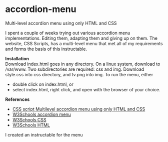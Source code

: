 # accordion-menu
Multi-level accordion menu using only HTML and CSS

I spent a couple of weeks trying out various accordion menu implementations. Editing them, adapting them and giving up on them. The website, CSS Scripts, has a multi-level menu that met all of my requirements and forms the basis of this instructable.

<b>Installation</b></br>
Download index.html goes in any directory. On a linux system, download to /var/www. Two subdirectories are required: css and img. Download style.css into css directory, and tv.png into img. To run the menu, either 
<ul><li>double click on index.html, or</li>
<li>select index.html, right click, and open with the browser of your choice.</li></ul> 

<b>References</b><br>
<ul><li><a href="http://www.cssscript.com/multilevel-accordion-menu-with-plain-html-css/">CSS script Multilevel accordion menu using only HTML and CSS</a></li>
<li><a href="http://www.w3schools.com/howto/howto_js_accordion.asp">W3Schools accordion menu</a></li>
<li><a href="http://www.w3schools.com/css/default.asp">W3Schools CSS</a></li>
<li><a href="http://www.w3schools.com/html/default.asp">W3Schools HTML</a></li></ul>

I created an instructable for the menu
